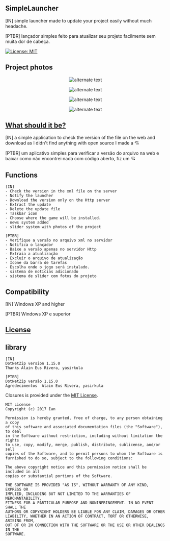 ## SimpleLauncher

[IN] simple launcher made to update your project easily without much headache.

[PTBR] lançador simples feito para atualizar seu projeto facilmente sem muita dor de cabeça.


[![License: MIT](https://img.shields.io/badge/License-MIT-yellow.svg)](https://opensource.org/licenses/MIT)
 
## Project photos

 <p align="center"> 
    <img src="https://i.imgur.com/qtLJkxd.png" alt="alternate text">
 </p>
 
  <p align="center"> 
    <img src="https://i.imgur.com/vgrynvN.png" alt="alternate text">
 </p>
 
   <p align="center"> 
    <img src="https://i.imgur.com/GrGZGco.png" alt="alternate text">
 </p>
 
  <p align="center"> 
    <img src="https://i.imgur.com/vIcia0C.png" alt="alternate text">
 </p>

 
 ## [What should it be?](#Whatshoulditbe?)

[IN] a simple application to check the version of the file on the web and download as I didn't find anything with open source I made a 💘

[PTBR] um aplicativo simples para verificar a versão do arquivo na web e baixar como não encontrei nada com código aberto, fiz um 💘


## Functions

```text
[IN]
- Check the version in the xml file on the server
- Notify the launcher
- Download the version only on the Http server
- Extract the update
- Delete the update file
- Taskbar icon
- Choose where the game will be installed.
- news system added
- slider system with photos of the project
```

 ```text
[PTBR]
- Verifique a versão no arquivo xml no servidor
- Notifica o lançador
- Baixe a versão apenas no servidor Http
- Extraia a atualização
- Excluir o arquivo de atualização
- Ícone da barra de tarefas
- Escolha onde o jogo será instalado.
- sistema de notícias adicionado
- sistema de slider com fotos do projeto
```

## Compatibility
[IN] Windows XP and higher

[PTBR] Windows XP e superior

## [License](#license)

## library

```text
[IN]
DotNetZip version 1.15.0
Thanks Alain Eus Rivera, yasirkula
```

```text
[PTBR]
DotNetZip versão 1.15.0
Agredecimentos  Alain Eus Rivera, yasirkula
```

Closures is provided under the [MIT License](https://github.com/Ian03/SimpleLauncher/blob/master/LICENSE).

```text
MIT License
Copyright (c) 2017 Ian

Permission is hereby granted, free of charge, to any person obtaining a copy
of this software and associated documentation files (the "Software"), to deal
in the Software without restriction, including without limitation the rights
to use, copy, modify, merge, publish, distribute, sublicense, and/or sell
copies of the Software, and to permit persons to whom the Software is
furnished to do so, subject to the following conditions:

The above copyright notice and this permission notice shall be included in all
copies or substantial portions of the Software.

THE SOFTWARE IS PROVIDED "AS IS", WITHOUT WARRANTY OF ANY KIND, EXPRESS OR
IMPLIED, INCLUDING BUT NOT LIMITED TO THE WARRANTIES OF MERCHANTABILITY,
FITNESS FOR A PARTICULAR PURPOSE AND NONINFRINGEMENT. IN NO EVENT SHALL THE
AUTHORS OR COPYRIGHT HOLDERS BE LIABLE FOR ANY CLAIM, DAMAGES OR OTHER
LIABILITY, WHETHER IN AN ACTION OF CONTRACT, TORT OR OTHERWISE, ARISING FROM,
OUT OF OR IN CONNECTION WITH THE SOFTWARE OR THE USE OR OTHER DEALINGS IN THE
SOFTWARE.
```
